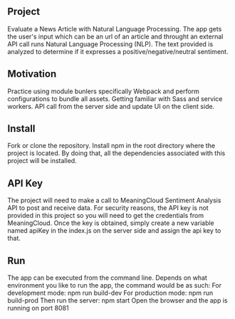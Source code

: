 

## Project
Evaluate a News Article with Natural Language Processing. 
The app gets the user's input which can be an url of an article and throught an external API call runs Natural Language Processing (NLP).
The text provided is analyzed to determine if it expresses a positive/negative/neutral sentiment.

## Motivation
Practice using module bunlers specifically Webpack and perform configurations to bundle all assets. Getting familiar with Sass and service workers. API call from the server side and update UI on the client side.

## Install
Fork or clone the repository. Install npm in the root directory where the project is located. By doing that, all the dependencies associated with this project will be installed. 

## API Key
The project will need to make a call to MeaningCloud Sentiment Analysis API to post and receive data. For security reasons, the API key is not provided in this project so you will need to get the credentials from MeaningCloud.
Once the key is obtained, simply create a new variable named apiKey in the index.js on the server side and assign the api key to that.

## Run
The app can be executed from the command line. Depends on what environment you like to run the app, the command would be as such:
    For development mode: npm run build-dev
    For production mode: npm run build-prod
Then run the server:
    npm start
Open the browser and the app is running on port 8081
